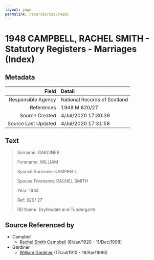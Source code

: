 ```yaml
---
layout: page
permalink: /sources/s29754288
---
```


# 1948 CAMPBELL, RACHEL SMITH - Statutory Registers - Marriages (Index)

## Metadata

Field | Detail
---:|:---
Responsible Agency | National Records of Scotland
References | 1948 M 820/27
Source Created | 4/Jul/2020 17:30:39
Source Last Updated | 4/Jul/2020 17:31:58

## Text

> Surname: GARDINER
>
> Forename: WILLIAM
>
> Spouse Surname: CAMPBELL
>
> Spouse Forename: RACHEL SMITH
>
> Year: 1948
>
> Ref: 820/ 27
>
> RD Name: Dryfesdale and Tundergarth
>

## Source Referenced by

* Campbell
  * [Rachel Smith Campbell](../people/@40394043@-rachel-smith-campbell-b1920-1-6-d1998-12-11.md) (6/Jan/1920 - 11/Dec/1998)
* Gardiner
  * [William Gardiner](../people/@29232511@-william-gardiner-b1910-7-17-d1986-4-18.md) (17/Jul/1910 - 18/Apr/1986)
